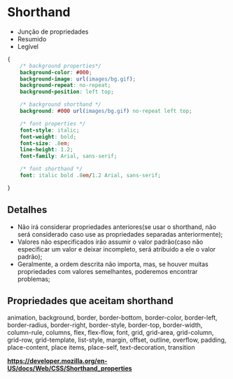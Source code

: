 # Shorthand

* Junção de propriedades
* Resumido
* Legível

```css
{
    /* background properties*/
    background-color: #000;
    background-image: url(images/bg.gif);
    background-repeat: no-repeat;
    background-position: left top;

    /* background shorthand */
    background: #000 url(images/bg.gif) no-repeat left top;

    /* font properties */
    font-style: italic;
    font-weight: bold;
    font-size: .8em;
    line-height: 1.2;
    font-family: Arial, sans-serif;

    /* font shorthand */
    font: italic bold .8em/1.2 Arial, sans-serif;

}

```

## Detalhes

* Não irá considerar propriedades anteriores(se usar o shorthand, não será considerado caso use as propriedades separadas anteriormente);
* Valores não especificados irão assumir o valor padrão(caso não especificar um valor e deixar incompleto, será atribuido a ele o valor padrão);
* Geralmente, a ordem descrita não importa, mas, se houver muitas propriedades com valores semelhantes, poderemos encontrar problemas;

## Propriedades que aceitam shorthand

animation, background, border, border-bottom, border-color, border-left, border-radius, border-right, border-style, border-top, border-width, column-rule, columns, flex, flex-flow, font, grid, grid-area, grid-column, grid-row, grid-template, list-style, margin, offset, outline, overflow, padding, place-content, place items, place-self, text-decoration, transition

**https://developer.mozilla.org/en-US/docs/Web/CSS/Shorthand_properties**